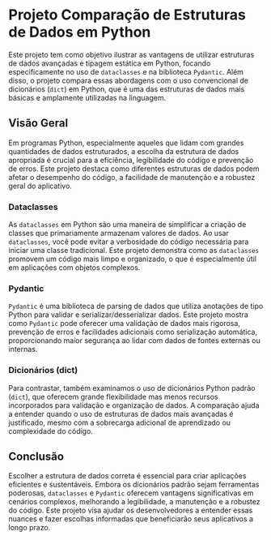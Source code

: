 # Projeto Comparação de Estruturas de Dados em Python

Este projeto tem como objetivo ilustrar as vantagens de utilizar estruturas de dados avançadas e tipagem estática em Python, focando especificamente no uso de `dataclasses` e na biblioteca `Pydantic`. Além disso, o projeto compara essas abordagens com o uso convencional de dicionários (`dict`) em Python, que é uma das estruturas de dados mais básicas e amplamente utilizadas na linguagem.

## Visão Geral

Em programas Python, especialmente aqueles que lidam com grandes quantidades de dados estruturados, a escolha da estrutura de dados apropriada é crucial para a eficiência, legibilidade do código e prevenção de erros. Este projeto destaca como diferentes estruturas de dados podem afetar o desempenho do código, a facilidade de manutenção e a robustez geral do aplicativo.

### Dataclasses

As `dataclasses` em Python são uma maneira de simplificar a criação de classes que primariamente armazenam valores de dados. Ao usar `dataclasses`, você pode evitar a verbosidade do código necessária para iniciar uma classe tradicional. Este projeto demonstra como as `dataclasses` promovem um código mais limpo e organizado, o que é especialmente útil em aplicações com objetos complexos.

### Pydantic

`Pydantic` é uma biblioteca de parsing de dados que utiliza anotações de tipo Python para validar e serializar/desserializar dados. Este projeto mostra como `Pydantic` pode oferecer uma validação de dados mais rigorosa, prevenção de erros e facilidades adicionais como serialização automática, proporcionando maior segurança ao lidar com dados de fontes externas ou internas.

### Dicionários (dict)

Para contrastar, também examinamos o uso de dicionários Python padrão (`dict`), que oferecem grande flexibilidade mas menos recursos incorporados para validação e organização de dados. A comparação ajuda a entender quando o uso de estruturas de dados mais avançadas é justificado, mesmo com a sobrecarga adicional de aprendizado ou complexidade do código.

## Conclusão

Escolher a estrutura de dados correta é essencial para criar aplicações eficientes e sustentáveis. Embora os dicionários padrão sejam ferramentas poderosas, `dataclasses` e `Pydantic` oferecem vantagens significativas em cenários complexos, melhorando a legibilidade, a manutenção e a robustez do código. Este projeto visa ajudar os desenvolvedores a entender essas nuances e fazer escolhas informadas que beneficiarão seus aplicativos a longo prazo.